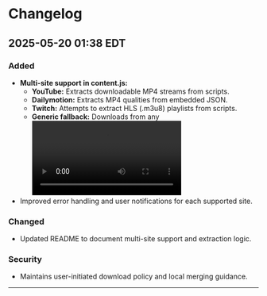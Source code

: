 # Changelog

## 2025-05-20 01:38 EDT

### Added
- **Multi-site support in content.js:**
  - **YouTube:** Extracts downloadable MP4 streams from scripts.
  - **Dailymotion:** Extracts MP4 qualities from embedded JSON.
  - **Twitch:** Attempts to extract HLS (.m3u8) playlists from scripts.
  - **Generic fallback:** Downloads from any <video> or <source> element found on the page.
- Improved error handling and user notifications for each supported site.

### Changed
- Updated README to document multi-site support and extraction logic.

### Security
- Maintains user-initiated download policy and local merging guidance.

---
